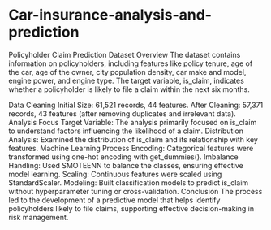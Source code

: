 # Car-insurance-analysis-and-prediction
Policyholder Claim Prediction
Dataset Overview
The dataset contains information on policyholders, including features like policy tenure, age of the car, age of the owner, city population density, car make and model, engine power, and engine type. The target variable, is_claim, indicates whether a policyholder is likely to file a claim within the next six months.

Data Cleaning
Initial Size: 61,521 records, 44 features.
After Cleaning: 57,371 records, 43 features (after removing duplicates and irrelevant data).
Analysis Focus
Target Variable: The analysis primarily focused on is_claim to understand factors influencing the likelihood of a claim.
Distribution Analysis: Examined the distribution of is_claim and its relationship with key features.
Machine Learning Process
Encoding: Categorical features were transformed using one-hot encoding with get_dummies().
Imbalance Handling: Used SMOTEENN to balance the classes, ensuring effective model learning.
Scaling: Continuous features were scaled using StandardScaler.
Modeling: Built classification models to predict is_claim without hyperparameter tuning or cross-validation.
Conclusion
The process led to the development of a predictive model that helps identify policyholders likely to file claims, supporting effective decision-making in risk management.
